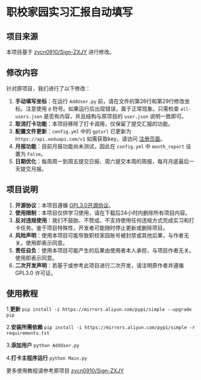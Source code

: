 # 职校家园实习汇报自动填写

## 项目来源
本项目基于 [zycn0910/Sign-ZXJY](https://github.com/zycn0910/Sign-ZXJY) 进行修改。

## 修改内容
针对原项目，我们进行了以下修改：

1. **手动填写坐标**：在运行 `AddUser.py` 前，请在文件的第26行和第29行修改坐标。注意使用 `@` 符号。如果运行后出现错误，属于正常现象。只需检查 `all-users.json` 是否有内容，并且结构与原项目的 `user.json` 说明一致即可。
2. **取消打卡功能**：本项目移除了打卡调用，仅保留了提交汇报的功能。
3. **配置文件更新**：`config.yml` 中的 `gpturl` 已更新为 `https://api.xeduapi.com/v1` 如需获取key，请访问 [注册页面](https://xeduapi.com/register?aff=2fbE)。
4. **月报功能**：目前月报功能尚未测试，因此在 `config.yml` 中 `month_report` 设置为 `False`。
5. **日期优化**：每周周一到周五提交日报、周六提交本周的周报，每月月底最后一天提交月报。


## 项目说明

1. **开源协议**：本项目遵循 [GPL3.0开源协议](https://www.gnu.org/licenses/gpl-3.0.zh-cn.html)。
2. **使用限制**：本项目仅供学习使用，请在下载后24小时内删除所有项目内容。
3. **反对违规使用**：我们不鼓励、不赞成、不支持使用任何违规方式完成实习和打卡任务。鉴于项目特殊性，开发者可能随时停止更新或删除项目。
4. **风险声明**：使用本项目可能导致职校家园账号被封禁或其他后果，与作者无关。使用即表示同意。
5. **责任自负**：使用本项目可能产生的后果由使用者本人承担，与项目作者无关。使用即表示同意。
6. **二次开发声明**：若基于或参考此项目进行二次开发，请注明原作者并遵循 GPL3.0 许可证。

## 使用教程

1.**更新**
```pip install -i https://mirrors.aliyun.com/pypi/simple --upgrade pip```

2.**安装所需依赖**
```pip install -i https://mirrors.aliyun.com/pypi/simple -r requirements.txt ```

3.**添加用户**
`python AddUser.py`

4.**打卡主程序运行**
`python Main.py`


更多使用教程请参考原项目 [zycn0910/Sign-ZXJY](https://github.com/zycn0910/Sign-ZXJY)